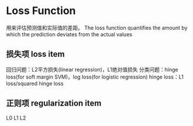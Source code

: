 # Loss Function
用来评估预测值和实际值的差距。
The loss function quantifies the amount by which the prediction deviates from the actual values

## 损失项 loss item
回归问题：L2平方损失(linear regression)，L1绝对值损失
分类问题：hinge loss(for soft margin SVM)，log loss(for logistic regression)
hinge loss：L1 loss/squared hinge loss

## 正则项 regularization item
L0
L1
L2